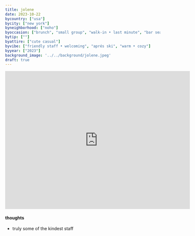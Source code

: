 ```yaml
---
title: jolene
date: 2023-10-22
bycountry: ["usa"]
bycity: ["new york"]
byneighborhood: ["noho"]
byoccasion: ["brunch", "small group", "walk-in • last minute", "bar seating • solo dining", "parents in town"]
bytip: [""]
byattire: ["cute casual"]
byvibe: ["friendly staff • welcoming", "aprés ski", "warm • cozy"]
byyear: ["2023"]
background_image: '../../background/jolene.jpeg'
draft: true
---
```


<iframe src="https://www.google.com/maps/embed?pb=!1m18!1m12!1m3!1d12093.626653952768!2d-74.01443110369726!3d40.731076438973304!2m3!1f0!2f0!3f0!3m2!1i1024!2i768!4f13.1!3m3!1m2!1s0x89c259aebc50e1df%3A0x4a335b85295c280b!2sJolene!5e0!3m2!1sen!2sus!4v1701466612423!5m2!1sen!2sus" width="600" height="450" style="border:0;" allowfullscreen="" loading="lazy" referrerpolicy="no-referrer-when-downgrade"></iframe>

#### thoughts
* truly some of the kindest staff